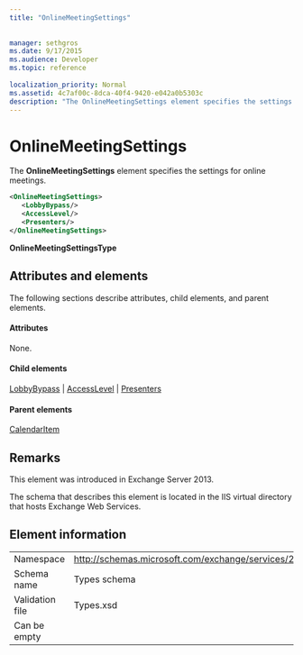 ```yaml
---
title: "OnlineMeetingSettings"
 
 
manager: sethgros
ms.date: 9/17/2015
ms.audience: Developer
ms.topic: reference
 
localization_priority: Normal
ms.assetid: 4c7af00c-8dca-40f4-9420-e042a0b5303c
description: "The OnlineMeetingSettings element specifies the settings for online meetings."
---
```


# OnlineMeetingSettings

The **OnlineMeetingSettings** element specifies the settings for online meetings. 
  
```XML
<OnlineMeetingSettings>
   <LobbyBypass/>
   <AccessLevel/>
   <Presenters/>
</OnlineMeetingSettings>
```

 **OnlineMeetingSettingsType**
## Attributes and elements

The following sections describe attributes, child elements, and parent elements.
  
#### Attributes

None.
  
#### Child elements

[LobbyBypass](lobbybypass.md) | [AccessLevel](accesslevel.md) | [Presenters](presenters.md)
  
#### Parent elements

[CalendarItem](calendaritem.md)
  
## Remarks

This element was introduced in Exchange Server 2013.
  
The schema that describes this element is located in the IIS virtual directory that hosts Exchange Web Services.
  
## Element information

|||
|:-----|:-----|
|Namespace  <br/> |http://schemas.microsoft.com/exchange/services/2006/types  <br/> |
|Schema name  <br/> |Types schema  <br/> |
|Validation file  <br/> |Types.xsd  <br/> |
|Can be empty  <br/> ||
   

